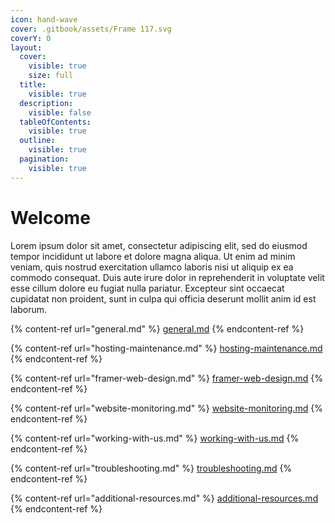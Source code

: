 ```yaml
---
icon: hand-wave
cover: .gitbook/assets/Frame 117.svg
coverY: 0
layout:
  cover:
    visible: true
    size: full
  title:
    visible: true
  description:
    visible: false
  tableOfContents:
    visible: true
  outline:
    visible: true
  pagination:
    visible: true
---
```


# Welcome

Lorem ipsum dolor sit amet, consectetur adipiscing elit, sed do eiusmod tempor incididunt ut labore et dolore magna aliqua. Ut enim ad minim veniam, quis nostrud exercitation ullamco laboris nisi ut aliquip ex ea commodo consequat. Duis aute irure dolor in reprehenderit in voluptate velit esse cillum dolore eu fugiat nulla pariatur. Excepteur sint occaecat cupidatat non proident, sunt in culpa qui officia deserunt mollit anim id est laborum.

{% content-ref url="general.md" %}
[general.md](general.md)
{% endcontent-ref %}

{% content-ref url="hosting-maintenance.md" %}
[hosting-maintenance.md](hosting-maintenance.md)
{% endcontent-ref %}

{% content-ref url="framer-web-design.md" %}
[framer-web-design.md](framer-web-design.md)
{% endcontent-ref %}

{% content-ref url="website-monitoring.md" %}
[website-monitoring.md](website-monitoring.md)
{% endcontent-ref %}

{% content-ref url="working-with-us.md" %}
[working-with-us.md](working-with-us.md)
{% endcontent-ref %}

{% content-ref url="troubleshooting.md" %}
[troubleshooting.md](troubleshooting.md)
{% endcontent-ref %}

{% content-ref url="additional-resources.md" %}
[additional-resources.md](additional-resources.md)
{% endcontent-ref %}

